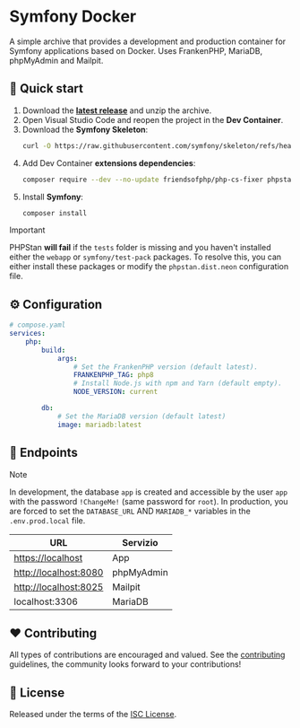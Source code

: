 # Symfony Docker

A simple archive that provides a development and production container for Symfony applications based on Docker. Uses FrankenPHP, MariaDB, phpMyAdmin and Mailpit.

## 🚀 Quick start

1. Download the [**latest release**](https://github.com/gremo/symfony-docker/releases/download/latest/symfony-docker.zip) and unzip the archive.
2. Open Visual Studio Code and reopen the project in the **Dev Container**.
3. Download the **Symfony Skeleton**:
    ```bash
    curl -O https://raw.githubusercontent.com/symfony/skeleton/refs/heads/7.1/composer.json
    ```
4. Add Dev Container **extensions dependencies**:
    ```bash
    composer require --dev --no-update friendsofphp/php-cs-fixer phpstan/phpstan
    ```
5. Install **Symfony**:
    ```bash
    composer install
    ```

> [!IMPORTANT]
> PHPStan **will fail** if the `tests` folder is missing and you haven't installed either the `webapp` or `symfony/test-pack` packages. To resolve this, you can either install these packages or modify the `phpstan.dist.neon` configuration file.

## ⚙️ Configuration

```yaml
# compose.yaml
services:
    php:
        build:
            args:
                # Set the FrankenPHP version (default latest).
                FRANKENPHP_TAG: php8
                # Install Node.js with npm and Yarn (default empty).
                NODE_VERSION: current

        db:
            # Set the MariaDB version (default latest)
            image: mariadb:latest
```

## 📡 Endpoints

> [!NOTE]
> In development, the database `app` is created and accessible by the user `app` with the password `!ChangeMe!` (same password for `root`). In production, you are forced to set the `DATABASE_URL` AND `MARIADB_*` variables in the `.env.prod.local` file.

| URL                                            | Servizio    |
|------------------------------------------------|-------------|
| [https://localhost](https://localhost)         | App         |
| [http://localhost:8080](http://localhost:8080) | phpMyAdmin  |
| [http://localhost:8025](http://localhost:8025) | Mailpit     |
| localhost:3306                                 | MariaDB     |

## ❤️ Contributing

All types of contributions are encouraged and valued. See the [contributing](.github/CONTRIBUTING.md) guidelines, the community looks forward to your contributions!

## 📘 License

Released under the terms of the [ISC License](LICENSE).
